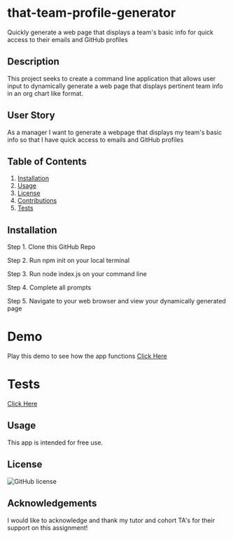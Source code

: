 # that-team-profile-generator
Quickly generate a web page that displays a team's basic info for quick access to their emails and GitHub profiles


## Description
This project seeks to create a command line application that allows user input to dynamically generate a web page that displays pertinent team info in an org chart like format.

## User Story
As a manager
I want to generate a webpage that displays my team's basic info
so that I have quick access to emails and GitHub profiles


## Table of Contents
1. [Installation](#installation)
2. [Usage](#usage)
3. [License](#license)
4. [Contributions](#contributions)
5. [Tests](#tests)

## Installation
Step 1. Clone this GitHub Repo


Step 2. Run npm init on your local terminal 


Step 3. Run node index.js on your command line 


Step 4. Complete all prompts 


Step 5. Navigate to your web browser and view your dynamically generated page

# Demo
Play this demo to see how the app functions [Click Here](https://drive.google.com/file/d/1IaRu9P5qrrSIn7GfKD1tXSLdlUacYnr2/view)

 

# Tests
[Click Here](https://drive.google.com/file/d/17eDCZuQH-rQOgJWFjMSZSgL77Oqt3F8m/view)

##  Usage
This app is intended for free use.

##  License
![GitHub license](https://img.shields.io/badge/license-MIT-blue.svg)


##  Acknowledgements 
I would like to acknowledge and thank my tutor and cohort TA's for their support on this assignment! 

 

